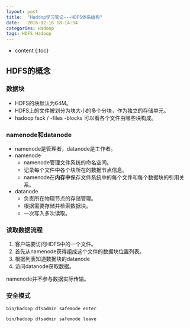 ```yaml
---
layout: post
title:  "Haddop学习笔记---HDFS体系结构"
date:   2016-02-16 18:14:54
categories: Hadoop
tags: HDFS Hadoop
---
```


* content
{:toc}



## HDFS的概念

### 数据块

- HDFS的块默认为64M。
- HDFS上的文件被划分为块大小的多个分块，作为独立的存储单元。
- hadoop fsck / -files -blocks 可以看各个文件由哪些块构成。

### namenode和datanode

- namenode是管理者，datanode是工作者。
- namenode
	- namenode管理文件系统的命名空间。
	- 记录每个文件中各个块所在的数据节点信息。
	- namenode在**内存中**保存文件系统中的每个文件和每个数据块的引用关系。
- datanode
	- 负责所在物理节点的存储管理。
	- 根据需要存储并检索数据块。
	- 一次写入多次读取。

### 读取数据流程

1. 客户端要访问HDFS中的一个文件。
2. 首先从namenode获得组成这个文件的数据块位置列表。
3. 根据列表知道数据块的datanode
4. 访问datanode获取数据。

namenode并不参与数据实际传输。

### 安全模式

```
bin/hadoop dfsadmin safemode enter
```

```
bin/hadoop dfsadmin safemode leave
```

